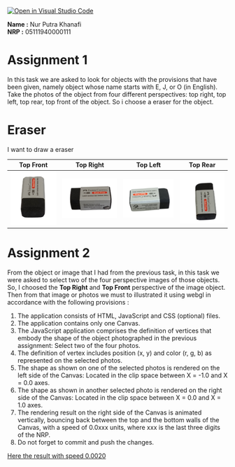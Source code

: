 [![Open in Visual Studio Code](https://classroom.github.com/assets/open-in-vscode-f059dc9a6f8d3a56e377f745f24479a46679e63a5d9fe6f495e02850cd0d8118.svg)](https://classroom.github.com/online_ide?assignment_repo_id=5690962&assignment_repo_type=AssignmentRepo)

**Name :** Nur Putra Khanafi <br>
**NRP  :** 05111940000111

# Assignment 1
In this task we are asked to look for objects with the provisions that have been given, namely object whose name starts with E, J, or O (in English). Take the photos of the object from four different perspectives: top right, top left, top rear, top front of the object. So i choose a eraser for the object.
# Eraser

I want to draw a eraser

| Top Front | Top Right | Top Left | Top Rear |
| :---: | :---: | :---: | :---:|
|![top front](https://github.com/cg2021e/assignment-1-nurputrak/blob/main/assets/eraser4.png)|![top right](https://github.com/cg2021e/assignment-1-nurputrak/blob/main/assets/eraser1.png)|![top left](https://github.com/cg2021e/assignment-1-nurputrak/blob/main/assets/eraser2.png) | ![top rear](https://github.com/cg2021e/assignment-1-nurputrak/blob/main/assets/eraser3.png) |

# Assignment 2
From the object or image that I had from the previous task, in this task we were asked to select two of the four perspective images of those objects. So, I choosed the **Top Right** and **Top Front** perspective of the image object. Then from that image or photos we must to illustrated it using webgl in accordance with the following provisions :    
1. The application consists of HTML, JavaScript and CSS (optional) files.  
2. The application contains only one Canvas.  
3. The JavaScript application comprises the definition of vertices that embody the shape of the object photographed in the previous assignment: Select two of the four photos.  
4. The definition of vertex includes position (x, y) and color (r, g, b) as represented on the selected photos.  
5. The shape as shown on one of the selected photos is rendered on the left side of the Canvas: Located in the clip space between X = -1.0 and X = 0.0 axes.  
6. The shape as shown in another selected photo is rendered on the right side of the Canvas: Located in the clip space between X = 0.0 and X = 1.0 axes.  
7. The rendering result on the right side of the Canvas is animated vertically, bouncing back between the top and the bottom walls of the Canvas, with a speed of 0.0xxx units, where xxx is the last three digits of the NRP. 
8. Do not forget to commit and push the changes. 

<a href="https://cg2021e.github.io/assignment-1-nurputrak/" target="_blank">Here the result with speed 0.0020</a>
